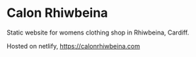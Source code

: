# Calon Rhiwbeina

Static website for womens clothing shop in Rhiwbeina, Cardiff.

Hosted on netlify, https://calonrhiwbeina.com
